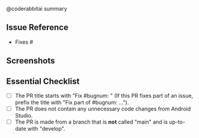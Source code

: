 <!-- This will be automatically replaced by a summary generated by CodeRabbitAI -->
@coderabbitai summary

## Issue Reference
* Fixes #<!-- replace this comment with the issue number, e.g., 'Fixes #1234' -->

## Screenshots
<!-- Upload before-and-after screenshots for UI-related changes. Include both light and dark mode views if relevant. -->

## Essential Checklist
<!-- Please tick the relevant boxes by putting an "x" in them (and remove additional spaces). -->
- [ ] The PR title starts with "Fix #bugnum: " (If this PR fixes part of an issue, prefix the title with "Fix part of #bugnum: ...").
- [ ] The PR does not contain any unnecessary code changes from Android Studio.
- [ ] The PR is made from a branch that is **not** called "main" and is up-to-date with "develop".
